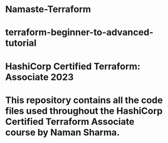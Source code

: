 # Namaste-Terraform
# terraform-beginner-to-advanced-tutorial
# HashiCorp Certified Terraform: Associate 2023
# This repository contains all the code files used throughout the HashiCorp Certified Terraform Associate course by Naman Sharma.
